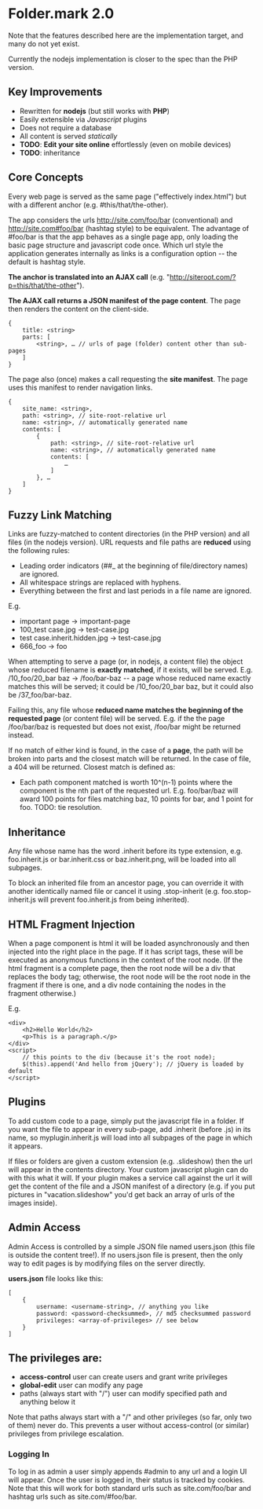 Folder.mark 2.0
===============

Note that the features described here are the implementation target, and many do not yet exist.

Currently the nodejs implementation is closer to the spec than the PHP version.

Key Improvements
----------------

* Rewritten for **nodejs** (but still works with **PHP**)
* Easily extensible via *Javascript* plugins
* Does not require a database
* All content is served *statically*
* **TODO**: **Edit your site online** effortlessly (even on mobile devices)
* **TODO**: inheritance

Core Concepts
-------------

Every web page is served as the same page ("effectively index.html") but with a different anchor (e.g. #this/that/the-other).

The app considers the urls http://site.com/foo/bar (conventional) and http://site.com#foo/bar (hashtag style) to be equivalent. The advantage of #foo/bar is that the app behaves as a single page app, only loading the basic page structure and javascript code once. Which url style the application generates internally as links is a configuration option -- the default is hashtag style.

**The anchor is translated into an AJAX call** (e.g. "http://siteroot.com/?p=this/that/the-other").

**The AJAX call returns a JSON manifest of the page content**. The page then renders the content on the client-side.

    {
        title: <string>
        parts: [
            <string>, … // urls of page (folder) content other than sub-pages
        ]
    }

The page also (once) makes a call requesting the **site manifest**. The page uses this manifest to render navigation links.

    {
        site_name: <string>,
        path: <string>, // site-root-relative url
        name: <string>, // automatically generated name
        contents: [
            {
                path: <string>, // site-root-relative url
                name: <string>, // automatically generated name
                contents: [
                    …
                ]
            }, …
        ]
    }

Fuzzy Link Matching
-------------------

Links are fuzzy-matched to content directories (in the PHP version) and all files (in the nodejs version). URL requests and file paths are **reduced** using the following rules:

* Leading order indicators (##_ at the beginning of file/directory names) are ignored.
* All whitespace strings are replaced with hyphens.
* Everything between the first and last periods in a file name are ignored.

E.g. 

* important page -> important-page
* 100_test case.jpg -> test-case.jpg
* test case.inherit.hidden.jpg -> test-case.jpg
* 666_foo -> foo

When attempting to serve a page (or, in nodejs, a content file) the object whose reduced filename is **exactly matched**, if it exists, will be served. E.g. /10_foo/20_bar baz -> /foo/bar-baz -- a page whose reduced name exactly matches this will be served; it could be /10_foo/20_bar baz, but it could also be /37_foo/bar-baz.

Failing this, any file whose **reduced name matches the beginning of the requested page** (or content file) will be served. E.g. if the the page /foo/bar/baz is requested but does not exist, /foo/bar might be returned instead.

If no match of either kind is found, in the case of a **page**, the path will be broken into parts and the closest match will be returned. In the case of file, a 404 will be returned. Closest match is defined as:

* Each path component matched is worth 10^(n-1) points where the component is the nth part of the requested url. E.g. foo/bar/baz will award 100 points for files matching baz, 10 points for bar, and 1 point for foo. TODO: tie resolution.


Inheritance
-----------

Any file whose name has the word .inherit before its type extension, e.g. foo.inherit.js or bar.inherit.css or baz.inherit.png, will be loaded into all subpages.

To block an inherited file from an ancestor page, you can override it with another identically named file or cancel it using .stop-inherit (e.g. foo.stop-inherit.js will prevent foo.inherit.js from being inherited).

HTML Fragment Injection
-----------------------

When a page component is html it will be loaded asynchronously and then injected into the right place in the page. If it has script tags, these will be executed as anonymous functions in the context of the root node. (If the html fragment is a complete page, then the root node will be a div that replaces the body tag; otherwise, the root node will be the root node in the fragment if there is one, and a div node containing the nodes in the fragment otherwise.)

E.g.

    <div>
        <h2>Hello World</h2>
        <p>This is a paragraph.</p>
    </div>
    <script>
        // this points to the div (because it's the root node);
        $(this).append('And hello from jQuery'); // jQuery is loaded by default
    </script>

Plugins
-------

To add custom code to a page, simply put the javascript file in a folder. If you want the file to appear in every sub-page, add .inherit (before .js) in its name, so myplugin.inherit.js will load into all subpages of the page in which it appears.

If files or folders are given a custom extension (e.g. .slideshow) then the url will appear in the contents directory. Your custom javascript plugin can do with this what it will. If your plugin makes a service call against the url it will get the content of the file and a JSON manifest of a directory (e.g. if you put pictures in "vacation.slideshow" you'd get back an array of urls of the images inside).

Admin Access
------------

Admin Access is controlled by a simple JSON file named users.json (this file is outside the content tree!). If no users.json file is present, then the only way to edit pages is by modifying files on the server directly.

**users.json** file looks like this:

    [
        {
            username: <username-string>, // anything you like
            password: <password-checksummed>, // md5 checksummed password
            privileges: <array-of-privileges> // see below
        }
    ]

## The **privileges** are:

* **access-control** user can create users and grant write privileges
* **global-edit** user can modify any page
* paths (always start with "/") user can modify specified path and anything below it

Note that paths always start with a "/" and other privileges (so far, only two of them) never do. This prevents a user without access-control (or similar) privileges from privilege escalation.

### Logging In

To log in as admin a user simply appends #admin to any url and a login UI will appear. Once the user is logged in, their status is tracked by cookies. Note that this will work for both standard urls such as site.com/foo/bar and hashtag urls such as site.com/#foo/bar.


